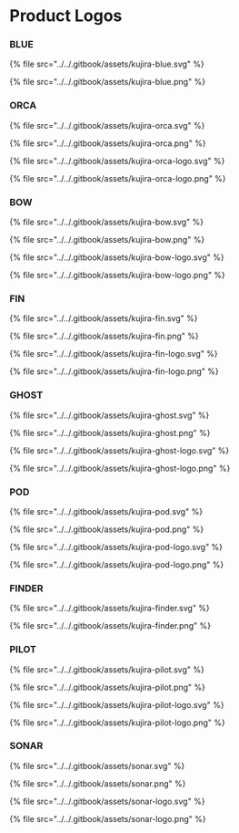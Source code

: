 # Product Logos

### BLUE

{% file src="../../.gitbook/assets/kujira-blue.svg" %}

{% file src="../../.gitbook/assets/kujira-blue.png" %}

### ORCA

{% file src="../../.gitbook/assets/kujira-orca.svg" %}

{% file src="../../.gitbook/assets/kujira-orca.png" %}

{% file src="../../.gitbook/assets/kujira-orca-logo.svg" %}

{% file src="../../.gitbook/assets/kujira-orca-logo.png" %}

### BOW

{% file src="../../.gitbook/assets/kujira-bow.svg" %}

{% file src="../../.gitbook/assets/kujira-bow.png" %}

{% file src="../../.gitbook/assets/kujira-bow-logo.svg" %}

{% file src="../../.gitbook/assets/kujira-bow-logo.png" %}

### FIN

{% file src="../../.gitbook/assets/kujira-fin.svg" %}

{% file src="../../.gitbook/assets/kujira-fin.png" %}

{% file src="../../.gitbook/assets/kujira-fin-logo.svg" %}

{% file src="../../.gitbook/assets/kujira-fin-logo.png" %}

### GHOST

{% file src="../../.gitbook/assets/kujira-ghost.svg" %}

{% file src="../../.gitbook/assets/kujira-ghost.png" %}

{% file src="../../.gitbook/assets/kujira-ghost-logo.svg" %}

{% file src="../../.gitbook/assets/kujira-ghost-logo.png" %}

### POD

{% file src="../../.gitbook/assets/kujira-pod.svg" %}

{% file src="../../.gitbook/assets/kujira-pod.png" %}

{% file src="../../.gitbook/assets/kujira-pod-logo.svg" %}

{% file src="../../.gitbook/assets/kujira-pod-logo.png" %}

### FINDER

{% file src="../../.gitbook/assets/kujira-finder.svg" %}

{% file src="../../.gitbook/assets/kujira-finder.png" %}

### PILOT

{% file src="../../.gitbook/assets/kujira-pilot.svg" %}

{% file src="../../.gitbook/assets/kujira-pilot.png" %}

{% file src="../../.gitbook/assets/kujira-pilot-logo.svg" %}

{% file src="../../.gitbook/assets/kujira-pilot-logo.png" %}

### SONAR

{% file src="../../.gitbook/assets/sonar.svg" %}

{% file src="../../.gitbook/assets/sonar.png" %}

{% file src="../../.gitbook/assets/sonar-logo.svg" %}

{% file src="../../.gitbook/assets/sonar-logo.png" %}
